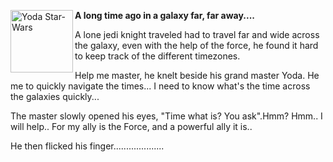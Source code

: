 **A long time ago in a galaxy far, far away....**
<img width="100" alt="Yoda Star-Wars" align="left" src="https://upload.wikimedia.org/wikipedia/commons/thumb/b/b6/Yoda_Star-Wars.jpg/256px-Yoda_Star-Wars.jpg?20231019100020">

  A lone jedi knight traveled had to travel far and wide across the galaxy, even with the help of the force, he found it hard to keep track of the different timezones. 

Help me master, he knelt beside his grand master Yoda. He me to quickly navigate the times... I need to know what's the time across the galaxies quickly...

The master slowly opened his eyes, "Time what is? You ask".Hmm? Hmm.. I will help.. For my ally is the Force, and a powerful ally it is..

He then flicked his finger....................
  






